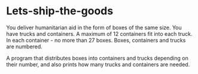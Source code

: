 # Lets-ship-the-goods
You deliver humanitarian aid in the form of boxes of the same size. You have trucks and containers. A maximum of 12 containers fit into each truck. In each container - no more than 27 boxes. Boxes, containers and trucks are numbered.


A program that distributes boxes into containers and trucks depending on their number, and also prints how many trucks and containers are needed.
